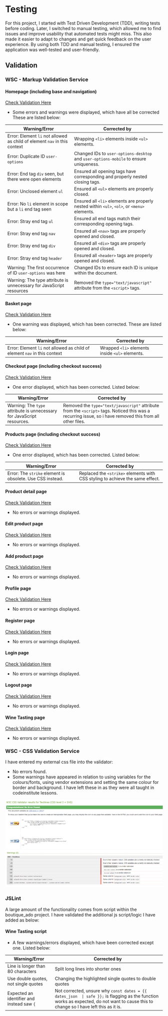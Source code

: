 # Testing

For this project, I started with Test Driven Development (TDD), writing tests before coding. Later, I switched to manual testing, which allowed me to find issues and improve usability that automated tests might miss. This also made it easier to adapt to changes and get quick feedback on the user experience. By using both TDD and manual testing, I ensured the application was well-tested and user-friendly.

## Validation

### WSC - Markup Validation Service

#### Homepage (including base and navigation)

[Check Validation Here](https://validator.w3.org/nu/?doc=https%3A%2F%2Fgrapes-of-passion-37a9373e50d5.herokuapp.com%2F)<br>

-   Some errors and warnings were displayed, which have all be corrected These are listed below:

| Warning/Error                                                             | Corrected by                                                                                 |
| ------------------------------------------------------------------------- | -------------------------------------------------------------------------------------------- |
| Error: Element `li` not allowed as child of element `nav` in this context | Wrapping `<li>` elements inside `<ul>` elements.                                             |
| Error: Duplicate ID `user-options`                                        | Changed IDs to `user-options-desktop` and `user-options-mobile` to ensure uniqueness.        |
| Error: End tag `div` seen, but there were open elements                   | Ensured all opening tags have corresponding and properly nested closing tags.                |
| Error: Unclosed element `ul`                                              | Ensured all `<ul>` elements are properly closed.                                             |
| Error: No `li` element in scope but a `li` end tag seen                   | Ensured all `<li>` elements are properly nested within `<ul>`, `<ol>`, or `<menu>` elements. |
| Error: Stray end tag `ul`                                                 | Ensured all end tags match their corresponding opening tags.                                 |
| Error: Stray end tag `nav`                                                | Ensured all `<nav>` tags are properly opened and closed.                                     |
| Error: Stray end tag `div`                                                | Ensured all `<div>` tags are properly opened and closed.                                     |
| Error: Stray end tag `header`                                             | Ensured all `<header>` tags are properly opened and closed.                                  |
| Warning: The first occurrence of ID `user-options` was here               | Changed IDs to ensure each ID is unique within the document.                                 |
| Warning: The type attribute is unnecessary for JavaScript resources       | Removed the `type="text/javascript"` attribute from the `<script>` tags.                     |

#### Basket page

[Check Validation Here](https://validator.w3.org/nu/?doc=https%3A%2F%2Fgrapes-of-passion-37a9373e50d5.herokuapp.com%2Fbasket%2F)

-   One warning was displayed, which has been corrected. These are listed below:

| Warning/Error                                                             | Corrected by                                    |
| ------------------------------------------------------------------------- | ----------------------------------------------- |
| Error: Element `li` not allowed as child of element `nav` in this context | Wrapped `<li>` elements inside `<ul>` elements. |

#### Checkout page (including checkout success)

[Check Validation Here](https://validator.w3.org/nu/?doc=https%3A%2F%2Fgrapes-of-passion-37a9373e50d5.herokuapp.com%2Fcheckout%2F)

-   One error displayed, which has been corrected. Listed below:

| Warning/Error                                                          | Corrected by                                                                                                                                              |
| ---------------------------------------------------------------------- | --------------------------------------------------------------------------------------------------------------------------------------------------------- |
| Warning: The `type` attribute is unnecessary for JavaScript resources. | Removed the `type="text/javascript"` attribute from the `<script>` tags. Noticed this was a recurring issue, so i have removed this from all other files. |

#### Products page (including checkout success)

[Check Validation Here](https://validator.w3.org/nu/?doc=https%3A%2F%2Fgrapes-of-passion-37a9373e50d5.herokuapp.com%2Fproducts%2F)

-   One error displayed, which has been corrected. Listed below:

| Warning/Error                                             | Corrected by                                                                  |
| --------------------------------------------------------- | ----------------------------------------------------------------------------- |
| Error: The `strike` element is obsolete. Use CSS instead. | Replaced the `<strike>` elements with CSS styling to achieve the same effect. |

#### Product detail page

[Check Validation Here](https://validator.w3.org/nu/?doc=https%3A%2F%2Fgrapes-of-passion-37a9373e50d5.herokuapp.com%2Fproducts%2F2%2F)<br>

-   No errors or warnings displayed.

#### Edit product page

[Check Validation Here](https://validator.w3.org/nu/?doc=https%3A%2F%2Fgrapes-of-passion-37a9373e50d5.herokuapp.com%2Fproducts%2Fedit%2F5%2F)

-   No errors or warnings displayed.

#### Add product page

[Check Validation Here](https://validator.w3.org/nu/?doc=https%3A%2F%2Fgrapes-of-passion-37a9373e50d5.herokuapp.com%2Fproducts%2Fadd%2F)

-   No errors or warnings displayed.

#### Profile page

[Check Validation Here](https://validator.w3.org/nu/?doc=https%3A%2F%2Fgrapes-of-passion-37a9373e50d5.herokuapp.com%2Fprofile%2F)

-   No errors or warnings displayed.

#### Register page

[Check Validation Here](https://validator.w3.org/nu/?doc=https%3A%2F%2Fgrapes-of-passion-37a9373e50d5.herokuapp.com%2Faccounts%2Fsignup%2F)

-   No errors or warnings displayed.

#### Login page

[Check Validation Here](https://validator.w3.org/nu/?doc=https%3A%2F%2Fgrapes-of-passion-37a9373e50d5.herokuapp.com%2Faccounts%2Flogin%2F)

-   No errors or warnings displayed.

#### Logout page

[Check Validation Here](https://validator.w3.org/nu/?doc=https%3A%2F%2Fgrapes-of-passion-37a9373e50d5.herokuapp.com%2Faccounts%2Flogout%2F)

-   No errors or warnings displayed.

#### Wine Tasting page

[Check Validation Here](https://validator.w3.org/nu/?doc=https%3A%2F%2Fgrapes-of-passion-37a9373e50d5.herokuapp.com%2Fwine_tasting%2F)

-   No errors or warnings displayed.

### WSC - CSS Validation Service

I have entered my external css file into the validator:

-   No errors found.
-   Some warnings have appeared in relation to using variables for the colours/fonts, using vendor extensions and setting the same colour for border and background. I have left these in as they were all taught in codeinstitute lessons.

![validator-css-results](resources/validator-css-results.png)
![validator-css-warnings](resources/validator-css-warnings.png)

### JSLint

A large amount of the functionality comes from script within the boutique_ado project. I have validated the additional js script/logic I have added as below:

#### Wine Tasting script

-   A few warnings/errors displayed, which have been corrected except one. Listed below:

| Warning/Error                              | Corrected by                                                                                                                                                                          |
| ------------------------------------------ | ------------------------------------------------------------------------------------------------------------------------------------------------------------------------------------- |
| Line is longer than 80 characters          | Split long lines into shorter ones                                                                                                                                                    |
| Use double quotes, not single quotes       | Changing the highlighted single quotes to double quotes                                                                                                                               |
| Expected an identifier and instead saw `{` | Not corrected, unsure why `const dates = {{ dates_json  \| safe }};` is flagging as the function works as expected, do not want to cause this to change so I have left this as it is. |
